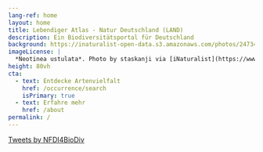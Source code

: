 ```yaml
---
lang-ref: home
layout: home
title: Lebendiger Atlas - Natur Deutschland (LAND)
description: Ein Biodiversitätsportal für Deutschland
background: https://inaturalist-open-data.s3.amazonaws.com/photos/247342324/original.jpeg
imageLicense: |
  *Neotinea ustulata*. Photo by staskanji via [iNaturalist](https://www.inaturalist.org/observations/144145779)
height: 80vh
cta:
  - text: Entdecke Artenvielfalt
    href: /occurrence/search
    isPrimary: true
  - text: Erfahre mehr
    href: /about
permalink: /
---
```



<a class="twitter-timeline" data-width="600" data-height="600" href="https://twitter.com/NFDI4BioDiv?ref_src=twsrc%5Etfw">Tweets by NFDI4BioDiv</a> <script async src="https://platform.twitter.com/widgets.js" charset="utf-8"></script> 
